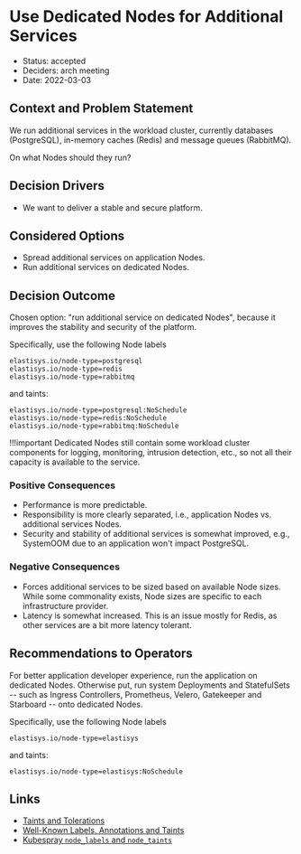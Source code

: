 # Use Dedicated Nodes for Additional Services

* Status: accepted
* Deciders: arch meeting
* Date: 2022-03-03

## Context and Problem Statement

We run additional services in the workload cluster, currently databases (PostgreSQL), in-memory caches (Redis) and message queues (RabbitMQ).

On what Nodes should they run?

## Decision Drivers

* We want to deliver a stable and secure platform.

## Considered Options

* Spread additional services on application Nodes.
* Run additional services on dedicated Nodes.

## Decision Outcome

Chosen option: "run additional service on dedicated Nodes", because it improves the stability and security of the platform.

Specifically, use the following Node labels

```
elastisys.io/node-type=postgresql
elastisys.io/node-type=redis
elastisys.io/node-type=rabbitmq
```

and taints:

```
elastisys.io/node-type=postgresql:NoSchedule
elastisys.io/node-type=redis:NoSchedule
elastisys.io/node-type=rabbitmq:NoSchedule
```

!!!important
    Dedicated Nodes still contain some workload cluster components for logging, monitoring, intrusion detection, etc., so not all their capacity is available to the service.

### Positive Consequences

* Performance is more predictable.
* Responsibility is more clearly separated, i.e., application Nodes vs. additional services Nodes.
* Security and stability of additional services is somewhat improved, e.g., SystemOOM due to an application won't impact PostgreSQL.

### Negative Consequences

* Forces additional services to be sized based on available Node sizes. While some commonality exists, Node sizes are specific to each infrastructure provider.
* Latency is somewhat increased. This is an issue mostly for Redis, as other services are a bit more latency tolerant.

## Recommendations to Operators

For better application developer experience, run the application on dedicated Nodes.
Otherwise put, run system Deployments and StatefulSets -- such as Ingress Controllers, Prometheus, Velero, Gatekeeper and Starboard -- onto dedicated Nodes.

Specifically, use the following Node labels

```
elastisys.io/node-type=elastisys
```

and taints:

```
elastisys.io/node-type=elastisys:NoSchedule
```

## Links

* [Taints and Tolerations](https://kubernetes.io/docs/concepts/scheduling-eviction/taint-and-toleration/)
* [Well-Known Labels, Annotations and Taints](https://kubernetes.io/docs/reference/labels-annotations-taints/)
* [Kubespray `node_labels` and `node_taints`](https://github.com/kubernetes-sigs/kubespray/blob/master/docs/vars.md#other-service-variables)
